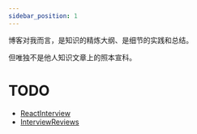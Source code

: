 ```yaml
---
sidebar_position: 1
---
```


博客对我而言，是知识的精炼大纲、是细节的实践和总结。

但唯独不是他人知识文章上的照本宣科。

# TODO
- [ReactInterview](react/ReactInterview)
- [InterviewReviews](extension/InterviewReviews)